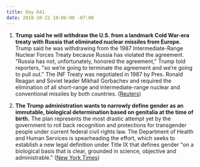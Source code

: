 ```yaml
---
title: Day 641
date: 2018-10-22 10:06:00 -07:00
---
```


1. **Trump said he will withdraw the U.S. from a landmark Cold War-era treaty with Russia that eliminated nuclear missiles from Europe.** Trump said he was withdrawing from the 1987 Intermediate-Range Nuclear Forces Treaty because Russia has violated the agreement. "Russia has not, unfortunately, honored the agreement," Trump told reporters, "so we’re going to terminate the agreement and we’re going to pull out." The INF Treaty was negotiated in 1987 by Pres. Ronald Reagan and Soviet leader Mikhail Gorbachev and required the elimination of all short-range and intermediate-range nuclear and conventional missiles by both countries. ([Reuters](https://www.reuters.com/article/us-usa-nuclear-trump/trump-says-u-s-to-exit-landmark-nuclear-arms-pact-russia-threatens-retaliation-idUSKCN1MU0Z8))

2. **The Trump administration wants to narrowly define gender as an immutable, biological determination based on genitalia at the time of birth.** The plan represents the most drastic attempt yet by the government to roll back recognition and protections for transgender people under current federal civil rights law. The Department of Health and Human Services is spearheading the effort, which seeks to establish a new legal definition under Title IX that defines gender "on a biological basis that is clear, grounded in science, objective and administrable." ([New York Times](https://www.nytimes.com/2018/10/21/us/politics/transgender-trump-administration-sex-definition.html)) 